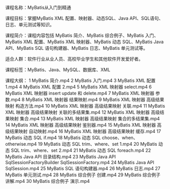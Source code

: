 
课程名称：MyBatis从入门到精通

课程目标：掌握MyBatis XML 配置、映射器、动态SQL、Java API、SQL语句、日志、单元测试等知识。

课程简介：课程内容包括 MyBatis 简介、MyBatis 综合例子、MyBatis 入门、MyBatis XML 配置、MyBatis XML 映射器、MyBatis 动态 SQL、MyBatis Java API、MyBatis SQL 语句构建器、MyBatis 日志、MyBatis 单元测试等。

适合人群：软件行业从业人员、高校毕业学生和其他软件开发爱好者。

课程标签：MyBatis、Java、MySQL、数据库、XML

课程大纲：
1 MyBatis 简介.mp4
2 MyBatis 入门.mp4
3 MyBatis XML 配置 1.mp4
4 MyBatis XML 配置 2.mp4
5 MyBatis XML 映射器 select.mp4
6 MyBatis XML 映射器 insert update 和 delete.mp4
7 MyBatis XML 映射器 参数.mp4
8 MyBatis XML 映射器 结果映射.mp4
9 MyBatis XML 映射器 高级结果映射 构造方法.mp4
10 MyBatis XML 映射器 高级结果映射 关联.mp4
11 MyBatis XML 映射器 高级结果映射 关联的多结果集.mp4
12 MyBatis XML 映射器 高级结果映射 集合.mp4
13 MyBatis XML 映射器 高级结果映射 集合的多结果集.mp4
14 MyBatis XML 映射器 高级结果映射 鉴别器.mp4
15 MyBatis XML 映射器 高级结果映射 自动映射.mp4
16 MyBatis XML 映射器 高级结果映射 缓存.mp4
17 MyBatis 动态 SQL if.mp4
18 MyBatis 动态 SQL choose、when、otherwise.mp4
19 MyBatis 动态 SQL trim、where、set 1.mp4
20 MyBatis 动态 SQL trim、where、set 2.mp4
21 MyBatis 动态 SQL foreach.mp4
22 MyBatis Java API 目录结构.mp4
23 MyBatis Java API SqlSessionFactoryBuilder SqlSessionFactory.mp4
24 MyBatis Java API SqlSession.mp4
25 MyBatis SQL 语句构建器.mp4
26 MyBatis 日志.mp4
27 MyBatis 单元测试.mp4
28 MyBatis 综合例子 创建.mp4
29 MyBatis 综合例子 讲解.mp4
30 MyBatis 综合例子 演示.mp4
